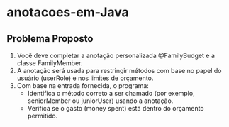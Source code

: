 # anotacoes-em-Java

## Problema Proposto

1. Você deve completar a anotação personalizada @FamilyBudget e a classe FamilyMember.
2. A anotação será usada para restringir métodos com base no papel do usuário (userRole) e nos limites de orçamento.
3. Com base na entrada fornecida, o programa:
   - Identifica o método correto a ser chamado (por exemplo, seniorMember ou juniorUser) usando a anotação.
   - Verifica se o gasto (money spent) está dentro do orçamento permitido.
